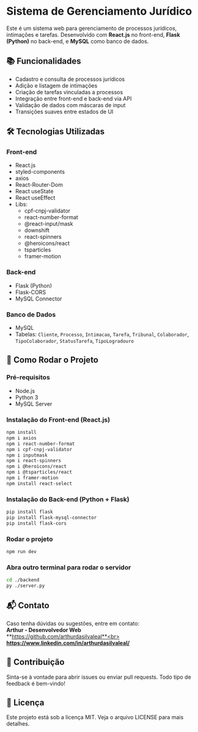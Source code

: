# Sistema de Gerenciamento Jurídico

Este é um sistema web para gerenciamento de processos jurídicos, intimações e tarefas. Desenvolvido com **React.js** no front-end, **Flask (Python)** no back-end, e **MySQL** como banco de dados.

## 📚 Funcionalidades

- Cadastro e consulta de processos jurídicos
- Adição e listagem de intimações
- Criação de tarefas vinculadas a processos
- Integração entre front-end e back-end via API
- Validação de dados com máscaras de input
- Transições suaves entre estados de UI

## 🛠️ Tecnologias Utilizadas

### Front-end
- React.js
- styled-components
- axios
- React-Router-Dom
- React useState
- React useEffect
- Libs:
  - cpf-cnpj-validator
  - react-number-format
  - @react-input/mask
  - downshift
  - react-spinners
  - @heroicons/react
  - tsparticles
  - framer-motion


### Back-end
- Flask (Python)
- Flask-CORS
- MySQL Connector

### Banco de Dados
- MySQL
- Tabelas: `Cliente`, `Processo`, `Intimacao`, `Tarefa`, `Tribunal`, `Colaborador`, `TipoColaborador`, `StatusTarefa`, `TipoLogradouro` 

## 🚀 Como Rodar o Projeto

### Pré-requisitos
- Node.js
- Python 3
- MySQL Server

### Instalação do Front-end (React.js)

```bash
npm install
npm i axios
npm i react-number-format
npm i cpf-cnpj-validator
npm i inputmask
npm i react-spinners
npm i @heroicons/react
npm i @tsparticles/react
npm i framer-motion
npm install react-select
```

### Instalação do Back-end (Python + Flask)
```bash
pip install flask
pip install flask-mysql-connector
pip install flask-cors
```

### Rodar o projeto
```bash
npm run dev
```

### Abra outro terminal para rodar o servidor

```bash
cd ./backend
py ./server.py
```

## 📬 Contato
Caso tenha dúvidas ou sugestões, entre em contato:<br>
**Arthur - Desenvolvedor Web**<br>
**https://github.com/arthurdasilvaleal**<br>
**https://www.linkedin.com/in/arthurdasilvaleal/**

## 🤝 Contribuição
Sinta-se à vontade para abrir issues ou enviar pull requests. Todo tipo de feedback é bem-vindo!

## 📄 Licença
Este projeto está sob a licença MIT. Veja o arquivo LICENSE para mais detalhes.